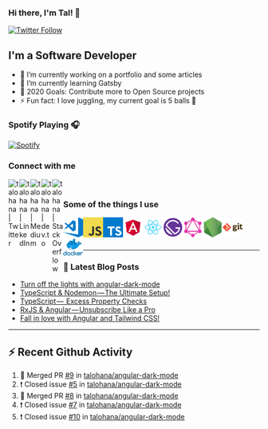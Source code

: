 ### Hi there, I'm Tal! 👋
[![Twitter Follow](https://img.shields.io/twitter/follow/talohanax?color=1DA1F2&logo=twitter&style=for-the-badge)](https://twitter.com/intent/follow?original_referer=https%3A%2F%2Fgithub.com%2Ftalohana&screen_name=talohanax)

## I'm a Software Developer

- 🔭 I’m currently working on a portfolio and some articles
- 🌱 I’m currently learning Gatsby
- 🥅 2020 Goals: Contribute more to Open Source projects
- ⚡ Fun fact: I love juggling, my current goal is 5 balls 🤹

### Spotify Playing 🎧

[![Spotify](https://spotify-now-playing.talohana.vercel.app/api/spotify)](https://open.spotify.com/user/omnitenebris)

### Connect with me

[<img align="left" alt="talohana | Twitter" width="22px" src="https://cdn.jsdelivr.net/npm/simple-icons@v3/icons/twitter.svg" />][twitter]
[<img align="left" alt="talohana | LinkedIn" width="22px" src="https://cdn.jsdelivr.net/npm/simple-icons@v3/icons/linkedin.svg" />][linkedin]
[<img align="left" alt="talohana | Medium" width="22px" src="https://cdn.jsdelivr.net/npm/simple-icons@v3/icons/medium.svg" />][medium]
[<img align="left" alt="talohana | dev.to" width="22px" src="https://cdn.jsdelivr.net/npm/simple-icons@v3/icons/dev-dot-to.svg" />][dev.to]
[<img align="left" alt="talohana | StackOverflow" width="22px" src="https://cdn.jsdelivr.net/npm/simple-icons@v3/icons/stackoverflow.svg" />][stackoverflow]

<br />

### Some of the things I use

<img align="left" alt="Visual Studio Code" width="40px" src="https://raw.githubusercontent.com/github/explore/80688e429a7d4ef2fca1e82350fe8e3517d3494d/topics/visual-studio-code/visual-studio-code.png" />
<img align="left" alt="JavaScript" width="40px" src="https://raw.githubusercontent.com/github/explore/80688e429a7d4ef2fca1e82350fe8e3517d3494d/topics/javascript/javascript.png" />
<img align="left" alt="JavaScript" width="40px" src="https://raw.githubusercontent.com/github/explore/80688e429a7d4ef2fca1e82350fe8e3517d3494d/topics/typescript/typescript.png" />
<img align="left" alt="Angular" width="40px" src="https://raw.githubusercontent.com/github/explore/80688e429a7d4ef2fca1e82350fe8e3517d3494d/topics/angular/angular.png" />
<img align="left" alt="React" width="40px" src="https://raw.githubusercontent.com/github/explore/80688e429a7d4ef2fca1e82350fe8e3517d3494d/topics/react/react.png" />
<img align="left" alt="Gatsby" width="40px" src="https://raw.githubusercontent.com/github/explore/e94815998e4e0713912fed477a1f346ec04c3da2/topics/gatsby/gatsby.png" />
<img align="left" alt="GraphQL" width="40px" src="https://raw.githubusercontent.com/github/explore/80688e429a7d4ef2fca1e82350fe8e3517d3494d/topics/graphql/graphql.png" />
<img align="left" alt="Node.js" width="40px" src="https://raw.githubusercontent.com/github/explore/80688e429a7d4ef2fca1e82350fe8e3517d3494d/topics/nodejs/nodejs.png" />
<img align="left" alt="Git" width="40px" src="https://raw.githubusercontent.com/github/explore/80688e429a7d4ef2fca1e82350fe8e3517d3494d/topics/git/git.png" />
<img align="left" alt="Docker" width="40px" src="https://raw.githubusercontent.com/github/explore/80688e429a7d4ef2fca1e82350fe8e3517d3494d/topics/docker/docker.png" />

<br />
<br />
<br />

---
### 📕 Latest Blog Posts

<!-- BLOG-POST-LIST:START -->
- [Turn off the lights with angular-dark-mode](https://medium.com/better-programming/turn-off-the-lights-with-angular-dark-mode-194241f491ae?source=rss-f62d142d9ee3------2)
- [TypeScript & Nodemon — The Ultimate Setup!](https://levelup.gitconnected.com/typescript-nodemon-the-ultimate-setup-7200aa60cc8b?source=rss-f62d142d9ee3------2)
- [TypeScript —  Excess Property Checks](https://levelup.gitconnected.com/typescript-excess-property-checks-6ffe5584f450?source=rss-f62d142d9ee3------2)
- [RxJS & Angular — Unsubscribe Like a Pro](https://medium.com/swlh/rxjs-angular-unsubscribe-like-a-pro-ffeedec60aa7?source=rss-f62d142d9ee3------2)
- [Fall in love with Angular and Tailwind CSS!](https://medium.com/@tal.ohana.x/fall-in-love-with-angular-and-tailwind-css-51f66d182ff8?source=rss-f62d142d9ee3------2)
<!-- BLOG-POST-LIST:END -->
---

## :zap: Recent Github Activity

<!--START_SECTION:activity-->
1. 🎉 Merged PR [#9](https://github.com/talohana/angular-dark-mode/pull/9) in [talohana/angular-dark-mode](https://github.com/talohana/angular-dark-mode)
2. ❗️ Closed issue [#5](https://github.com/talohana/angular-dark-mode/issues/5) in [talohana/angular-dark-mode](https://github.com/talohana/angular-dark-mode)
3. 🎉 Merged PR [#8](https://github.com/talohana/angular-dark-mode/pull/8) in [talohana/angular-dark-mode](https://github.com/talohana/angular-dark-mode)
4. ❗️ Closed issue [#7](https://github.com/talohana/angular-dark-mode/issues/7) in [talohana/angular-dark-mode](https://github.com/talohana/angular-dark-mode)
5. ❗️ Closed issue [#10](https://github.com/talohana/angular-dark-mode/issues/10) in [talohana/angular-dark-mode](https://github.com/talohana/angular-dark-mode)
<!--END_SECTION:activity-->

[twitter]: https://twitter.com/talohanax
[linkedin]: https://www.linkedin.com/in/tal-ohana-8a663a146/
[medium]: https://medium.com/@tal.ohana.x
[dev.to]: https://dev.to/talohana
[stackoverflow]: https://stackoverflow.com/users/10715502/tal-ohana
